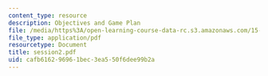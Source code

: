 ```yaml
---
content_type: resource
description: Objectives and Game Plan
file: /media/https%3A/open-learning-course-data-rc.s3.amazonaws.com/15-518-taxes-and-business-strategy-fall-2002/cafb616296961bec3ea550f6dee99b2a_session2.pdf
file_type: application/pdf
resourcetype: Document
title: session2.pdf
uid: cafb6162-9696-1bec-3ea5-50f6dee99b2a
---
```

